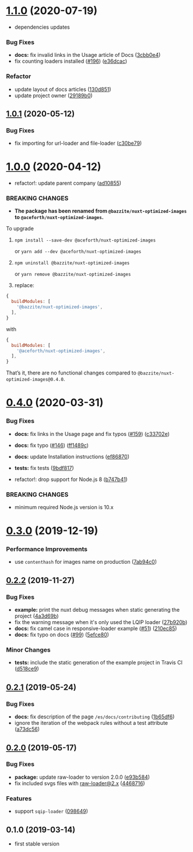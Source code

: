 # [1.1.0](https://github.com/juliomrqz/nuxt-optimized-images/compare/v1.0.1...v1.1.0) (2020-07-19)

* dependencies updates

### Bug Fixes

* **docs:** fix invalid links in the Usage article of Docs ([3cbb0e4](https://github.com/juliomrqz/nuxt-optimized-images/commit/3cbb0e4d12bda36b27ba04281ead71927c3a1a4f))
* fix counting loaders installed ([#196](https://github.com/juliomrqz/nuxt-optimized-images/issues/196)) ([e36dcac](https://github.com/juliomrqz/nuxt-optimized-images/commit/e36dcacff4b720fb885ecf0c5195d576920136b0))

### Refactor

* update layout of docs articles ([130d851](https://github.com/juliomrqz/nuxt-optimized-images/commit/130d85179fef844cb4d479f01f9dc9d2fcea2460))
* update project owner ([29189b0](https://github.com/juliomrqz/nuxt-optimized-images/commit/29189b075f7dc096cefd0c86fb6c5b927f986a93))

## [1.0.1](https://github.com/juliomrqz/nuxt-optimized-images/compare/v1.0.0...v1.0.1) (2020-05-12)


### Bug Fixes

* fix importing for url-loader and file-loader ([c30be79](https://github.com/juliomrqz/nuxt-optimized-images/commit/c30be79fe7b61d821df8306a41c4d31a3a2dabae))



# [1.0.0](https://github.com/juliomrqz/nuxt-optimized-images/compare/v0.4.0...v1.0.0) (2020-04-12)


* refactor!: update parent company ([ad10855](https://github.com/juliomrqz/nuxt-optimized-images/commit/ad108557cb6880a9a28760750feb8ec51a80ccd5))


### BREAKING CHANGES

* **The package has been renamed from `@bazzite/nuxt-optimized-images` to `@aceforth/nuxt-optimized-images`.**



To upgrade

1. `npm install --save-dev @aceforth/nuxt-optimized-images` 

   or `yarn add --dev @aceforth/nuxt-optimized-images`

2. `npm uninstall @bazzite/nuxt-optimized-images` 

   or `yarn remove @bazzite/nuxt-optimized-images`

3. replace:

```js
{
  buildModules: [
    '@bazzite/nuxt-optimized-images',
  ],
}
```

with

```js
{
  buildModules: [
    '@aceforth/nuxt-optimized-images',
  ],
}
```


That’s it, there are no functional changes compared to `@bazzite/nuxt-optimized-images@0.4.0`.



# [0.4.0](https://github.com/juliomrqz/nuxt-optimized-images/compare/v0.3.0...v0.4.0) (2020-03-31)


### Bug Fixes

* **docs:** fix links in the Usage page and fix typos ([#159](https://github.com/juliomrqz/nuxt-optimized-images/issues/159)) ([c33702e](https://github.com/juliomrqz/nuxt-optimized-images/commit/c33702eed4b6cf53627089317a31043fca3d23aa))
* **docs:** fix typo ([#146](https://github.com/juliomrqz/nuxt-optimized-images/issues/146)) ([ff1489c](https://github.com/juliomrqz/nuxt-optimized-images/commit/ff1489cc3f18614624e845a7c81c0ff4bc7e0c5d))
* **docs:** update Installation instructions ([ef86870](https://github.com/juliomrqz/nuxt-optimized-images/commit/ef8687063565d58df362309867ee82ea30be9b33))
* **tests:** fix tests ([9bdf817](https://github.com/juliomrqz/nuxt-optimized-images/commit/9bdf8175406ac03cb08c570e5a9f82d0efe28b91))


* refactor!: drop support for Node.js 8 ([b747b41](https://github.com/juliomrqz/nuxt-optimized-images/commit/b747b41d2374b201097883b79a1d3eb074115087))


### BREAKING CHANGES

* minimum required Node.js version is 10.x



# [0.3.0](https://github.com/juliomrqz/nuxt-optimized-images/compare/v0.2.2...v0.3.0) (2019-12-19)


### Performance Improvements

* use `contenthash` for images name on production ([7ab94c0](https://github.com/juliomrqz/nuxt-optimized-images/commit/7ab94c06c1d0a092a9c93bcfc4481728017029c3))



## [0.2.2](https://github.com/juliomrqz/nuxt-optimized-images/compare/v0.2.1...v0.2.2) (2019-11-27)


### Bug Fixes

* **example:** print the nuxt debug messages when static generating the project ([4a3d69b](https://github.com/juliomrqz/nuxt-optimized-images/commit/4a3d69b34a4e4f24d3b979d24ca774730d75b3a3))
* fix the warning message when it's only used the LQIP loader ([27b920b](https://github.com/juliomrqz/nuxt-optimized-images/commit/27b920b44feac40560325326a7ea110ec3f627cd))
* **docs:** fix camel case in responsive-loader example ([#51](https://github.com/juliomrqz/nuxt-optimized-images/issues/51)) ([210ec85](https://github.com/juliomrqz/nuxt-optimized-images/commit/210ec85e248cfddc6834bf5c178b834d30201947))
* **docs:** fix typo on docs ([#99](https://github.com/juliomrqz/nuxt-optimized-images/issues/99)) ([5efce80](https://github.com/juliomrqz/nuxt-optimized-images/commit/5efce8082e93fc3ec34d429b0a6dea65cde9c244))


### Minor Changes

* **tests:** include the static generation of the example project in Travis CI ([d518ce9](https://github.com/juliomrqz/nuxt-optimized-images/commit/d518ce94a8317d73627cca3f571b4a8ee04e8c29))



## [0.2.1](https://github.com/juliomrqz/nuxt-optimized-images/compare/v0.2.0...v0.2.1) (2019-05-24)


### Bug Fixes

* **docs:** fix description of the page `/es/docs/contributing` ([1b65df6](https://github.com/juliomrqz/nuxt-optimized-images/commit/1b65df6))
* ignore the iteration of the webpack rules without a test attribute ([a73dc56](https://github.com/juliomrqz/nuxt-optimized-images/commit/a73dc56))



## [0.2.0](https://github.com/juliomrqz/nuxt-optimized-images/compare/v0.1.0...v0.2.0) (2019-05-17)


### Bug Fixes

* **package:** update raw-loader to version 2.0.0 ([e93b584](https://github.com/juliomrqz/nuxt-optimized-images/commit/e93b584))
* fix included svgs files with raw-loader@2.x ([4468716](https://github.com/juliomrqz/nuxt-optimized-images/commit/4468716))


### Features

* support `sqip-loader` ([098649](https://github.com/juliomrqz/nuxt-optimized-images/commit/098649))


## 0.1.0 (2019-03-14)

* first stable version

